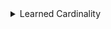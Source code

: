 <!--  -->
  <details class="main-item">
    <summary>Learned Cardinality</summary>
    <p>
        database cardinality estimation predicts the number of rows returned by a database query (i.e., a SQL statement), which will then influence the query optimization plans. Traditional cardinality estimation relies on heuristics and domain knowledge; whereas, the learned cardinalities learn from the trace data. The inputs of learned cardinalities are SQL queries, and the outputs are estimated number of returned rows.
        For more information, check out the <a href="https://arxiv.org/pdf/1809.00677">paper</a>.
    </p>
    <details class="nested-item">
      <summary>Neural Network</summary>
          <details class="nested-item">
        <summary>Original Paper</summary>
        <p>
The paper proposes MSCN (Multi-Set Convolutional Network) for cardinality estimation. It uses three two-layer neural networks to process different parts of a SQL query: tables, joins, and predicates. Each part goes through a shared MLP:
      <br><br>
      &nbsp;&nbsp;&nbsp;&nbsp;- <code>Linear → ReLU → Linear → ReLU</code><br><br>
      The outputs from each set are averaged, then merged and passed into a final output network:
      <br><br>
      &nbsp;&nbsp;&nbsp;&nbsp;- <code>Linear → ReLU → Linear → Sigmoid</code><br><br>
      This design helps the model handle different query structures and capture complex data patterns. It works better than traditional sampling methods, especially when no qualifying samples exist. The model is small (about 2–3MB) and trained with q-error as the loss.
        </p>
      </details>
    <details class="nested-item">
        <summary>Our Implementation</summary>
        <p>

We use neural networks to learn database query patterns. We implemented two configurations of our SetConv architecture:<br>

1. MSCN-128:<br>
   - Width: 128 neurons per hidden layer.<br>
   - Processing: Three parallel paths for samples, predicates, and joins.<br>
   - Training: 10,000 queries, 10 epochs, batch size of 1024, learning rate of 0.01.<br>

2. MSCN-2048:<br>
   - Width: 2048 neurons per hidden layer.<br>
   - Processing: Same three-path architecture as SetConv-128.<br>
   - Training: 10,000 queries, 10 epochs, batch size of 1024, learning rate of 0.01.<br>

Our model processes input features of varying dimensions: sample features (based on table vectors), predicate features (combining column vectors, operation vectors, and values), and join features. Each feature type is processed through its own two-layer MLP with ReLU activations before being combined. We face the same challenges as the original paper and train our models via a training-verification loop to ensure model accuracy and generalization.<br>
        </p>
      </details>
    </details>
    <details class="nested-item">
      <summary>Specification</summary>
      <p>
       The predicted cardinalities are close to the ground-truth cardinalities from the database.
      A larger-ranged query returns larger cardinality.
      </p>
    </details>
    <details class="nested-item">
  <summary>Performance of the Verifier</summary>
  <table border="1">
    <thead>
        <tr>
            <th>Verifier</th>
            <th>Type</th>
            <th>Safe</th>
            <th>Unsafe</th>
            <th>Time</th>
            <th>Timeout</th>
        </tr>
    </thead>
    <tbody>
        <tr>
            <td>abcrown</td>
            <td>mscn_128d</td>
            <td>10</td>
            <td>0</td>
            <td>12.3426136</td>
            <td>0</td>
        </tr>
        <tr>
            <td>abcrown</td>
            <td>mscn_128d_dual</td>
            <td>10</td>
            <td>0</td>
            <td>35.0842626</td>
            <td>0</td>
        </tr>
        <tr>
            <td>abcrown</td>
            <td>mscn_2048d</td>
            <td>3</td>
            <td>0</td>
            <td>150.021686</td>
            <td>7</td>
        </tr>
        <tr>
            <td>abcrown</td>
            <td>mscn_2048d_dual</td>
            <td>6</td>
            <td>0</td>
            <td>125.487949</td>
            <td>4</td>
        </tr>
    </tbody>
</table>

</details>

  </details>
